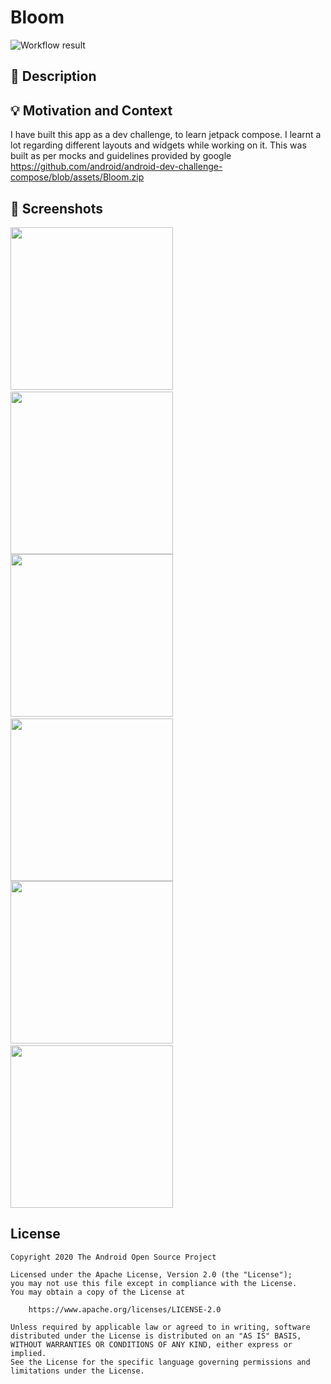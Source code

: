 # Bloom

![Workflow result](https://github.com/ishubhamsingh/Bloom/workflows/Check/badge.svg)


## :scroll: Description
<!--- Describe your app in one or two sentences -->


## :bulb: Motivation and Context
I have built this app as a dev challenge, to learn jetpack compose.
I learnt a lot regarding different layouts and widgets while working on it.
This was built as per mocks and guidelines provided by google https://github.com/android/android-dev-challenge-compose/blob/assets/Bloom.zip


## :camera_flash: Screenshots
<!-- You can add more screenshots here if you like -->
<img src="/results/screenshot_1.png" width="260">&emsp;<img src="/results/screenshot_4.png" width="260">
<img src="/results/screenshot_2.png" width="260">&emsp;<img src="/results/screenshot_5.png" width="260">
<img src="/results/screenshot_3.png" width="260">&emsp;<img src="/results/screenshot_6.png" width="260">

## License
```
Copyright 2020 The Android Open Source Project

Licensed under the Apache License, Version 2.0 (the "License");
you may not use this file except in compliance with the License.
You may obtain a copy of the License at

    https://www.apache.org/licenses/LICENSE-2.0

Unless required by applicable law or agreed to in writing, software
distributed under the License is distributed on an "AS IS" BASIS,
WITHOUT WARRANTIES OR CONDITIONS OF ANY KIND, either express or implied.
See the License for the specific language governing permissions and
limitations under the License.
```